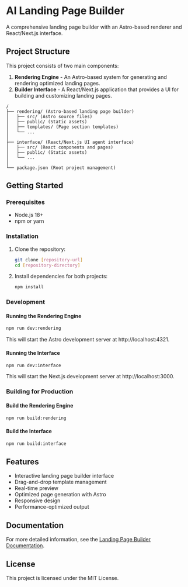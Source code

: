 # AI Landing Page Builder

A comprehensive landing page builder with an Astro-based renderer and React/Next.js interface.

## Project Structure

This project consists of two main components:

1. **Rendering Engine** - An Astro-based system for generating and rendering optimized landing pages.
2. **Builder Interface** - A React/Next.js application that provides a UI for building and customizing landing pages.

```
/
├── rendering/ (Astro-based landing page builder)
│   ├── src/ (Astro source files)
│   ├── public/ (Static assets)
│   ├── templates/ (Page section templates)
│   └── ...
│
├── interface/ (React/Next.js UI agent interface)
│   ├── src/ (React components and pages)
│   ├── public/ (Static assets)
│   └── ...
│
└── package.json (Root project management)
```

## Getting Started

### Prerequisites

- Node.js 18+
- npm or yarn

### Installation

1. Clone the repository:

   ```bash
   git clone [repository-url]
   cd [repository-directory]
   ```

2. Install dependencies for both projects:
   ```bash
   npm install
   ```

### Development

#### Running the Rendering Engine

```bash
npm run dev:rendering
```

This will start the Astro development server at http://localhost:4321.

#### Running the Interface

```bash
npm run dev:interface
```

This will start the Next.js development server at http://localhost:3000.

### Building for Production

#### Build the Rendering Engine

```bash
npm run build:rendering
```

#### Build the Interface

```bash
npm run build:interface
```

## Features

- Interactive landing page builder interface
- Drag-and-drop template management
- Real-time preview
- Optimized page generation with Astro
- Responsive design
- Performance-optimized output

## Documentation

For more detailed information, see the [Landing Page Builder Documentation](./LANDING_PAGE_BUILDER.md).

## License

This project is licensed under the MIT License.
